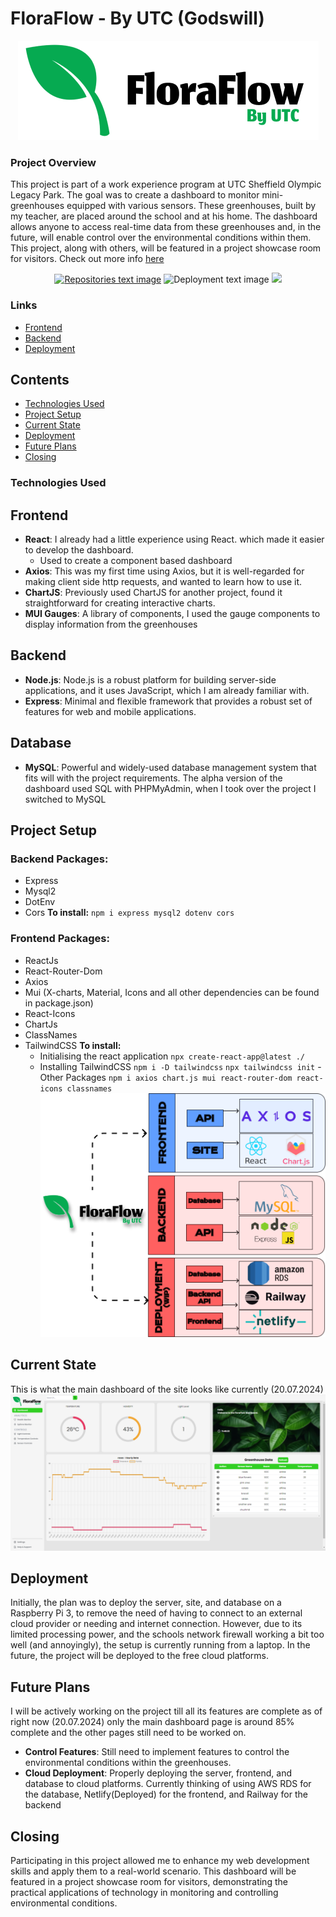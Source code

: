 # FloraFlow - By UTC (Godswill)
<p align="center">
	<img src="https://github.com/sae1um/floraflow-dashboard-main/blob/test-branch/Group%201.png" alt="FloraFlow Logo">
</p>

### Project Overview
This project is part of a work experience program at UTC Sheffield Olympic Legacy Park. The goal was to create a dashboard to monitor mini-greenhouses equipped with various sensors. These greenhouses, built by my teacher, are placed around the school and at his home. The dashboard allows anyone to access real-time data from these greenhouses and, in the future, will enable control over the environmental conditions within them. This project, along with others, will be featured in a project showcase room for visitors. Check out more info [here](http://bit.ly/UTCOLPCompShowcase)
<p align="center">
	<a href="https://github.com/sae1um/floraflow-dashboard-main" target="_blank"><img src="https://see.fontimg.com/api/renderfont4/m2PBm/eyJyIjoiZnMiLCJoIjozNiwidyI6MTAwMCwiZnMiOjM2LCJmZ2MiOiIjMDAwMDAwIiwiYmdjIjoiI0ZGRkZGRiIsInQiOjF9/UmVwb3NpdG9yeQ/cf-gerrion-bold.png" alt="Repositories text image"></a>
	<a><img src="https://see.fontimg.com/api/renderfont4/woBmx/eyJyIjoiZnMiLCJoIjo2LCJ3IjoxMDAwLCJmcyI6NiwiZmdjIjoiI0ZGRkZGRiIsImJnYyI6IiNGRkZGRkYiLCJ0IjoxfQ/c3BhY2U/cf-gerrion-semibold.png" alt="Deployment text image"></a>
	<a href="https://floraflow.netlify.app/" target="_blank"><img src="https://see.fontimg.com/api/renderfont4/m2PBm/eyJyIjoiZnMiLCJoIjozNiwidyI6MTAwMCwiZnMiOjM2LCJmZ2MiOiIjMDAwMDAwIiwiYmdjIjoiI0ZGRkZGRiIsInQiOjF9/RGVwbG95bWVudA/cf-gerrion-bold.png"></a>
</p>

### Links
- [Frontend](https://github.com/sae1um/floraflow-dashboard-main/tree/deployment-frontend)
- [Backend](https://github.com/sae1um/floraflow-dashboard-main/tree/deployment-backend)
- [Deployment](https://floraflow.netlify.app/)
## Contents
-   [Technologies Used](#technologies-used)
-   [Project Setup](#project-setup)
- [Current State](#current-state)
-   [Deployment](#deployment)
-   [Future Plans](#future-plans)
-   [Closing](#closing)
### Technologies Used
## Frontend
- **React**: I already had a little experience using React. which made it easier to develop the dashboard.
	- Used to create a component based dashboard
- **Axios**: This was my first time using Axios, but it is well-regarded for making client side http requests, and wanted to learn how to use it.
- **ChartJS**: Previously used ChartJS for another project, found it straightforward for creating interactive charts.
- **MUI Gauges**: A library of components, I used the gauge components to display information from the greenhouses

## Backend
- **Node.js**: Node.js is a robust platform for building server-side applications, and it uses JavaScript, which I am already familiar with.
- **Express**: Minimal and flexible framework that provides a robust set of features for web and mobile applications.

## Database
- **MySQL**: Powerful and widely-used database management system that fits will with the project requirements. The alpha version of the dashboard used SQL with PHPMyAdmin, when I took over the project I switched to MySQL

## Project Setup
### Backend Packages: 
- Express
- Mysql2
- DotEnv
- Cors
**To install:**
`npm i express mysql2 dotenv cors`
 ### Frontend Packages: 
- ReactJs
- React-Router-Dom
- Axios
- Mui (X-charts, Material, Icons and all other dependencies can be found in package.json)
- React-Icons
- ChartJs
- ClassNames 
- TailwindCSS
**To install:**
	- Initialising the react application
      `npx create-react-app@latest ./`
     - Installing TailwindCSS
      `npm i -D tailwindcss`
      `npx tailwindcss init`
      - Other Packages
	  `npm i axios chart.js mui react-router-dom react-icons classnames`
	  ![Technologies Used Diagram](https://github.com/sae1um/floraflow-dashboard-main/blob/test-branch/Group%2092.png)
## Current State
This is what the main dashboard of the site looks like currently (20.07.2024)
![Dashboard](https://github.com/sae1um/floraflow-dashboard-main/blob/test-branch/image.png)
## Deployment
Initially, the plan was to deploy the server, site, and database on a Raspberry Pi 3, to remove the need of having to connect to an external cloud provider or needing and internet connection. However, due to its limited processing power, and the schools network firewall working a bit too well (and annoyingly), the setup is currently running from a laptop. In the future, the project will be deployed to the free cloud platforms.
## Future Plans
I will be actively working on the project till all its features are complete as of right now (20.07.2024) only the main dashboard page is around 85% complete and the other pages still need to be worked on.
- **Control Features**: Still need to implement features to control the environmental conditions within the greenhouses.
- **Cloud Deployment**: Properly deploying the server, frontend, and database to cloud platforms. Currently thinking of using AWS RDS for the database, Netlify(Deployed) for the frontend, and Railway for the backend
## Closing
Participating in this project allowed me to enhance my web development skills and apply them to a real-world scenario. This dashboard will be featured in a project showcase room for visitors, demonstrating the practical applications of technology in monitoring and controlling environmental conditions.
